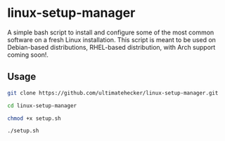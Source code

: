 # linux-setup-manager
A simple bash script to install and configure some of the most common software on a fresh Linux installation. This script is meant to be used on Debian-based distributions, RHEL-based distribution, with Arch support coming soon!.

## Usage
```bash
git clone https://github.com/ultimatehecker/linux-setup-manager.git
```

```bash
cd linux-setup-manager
```

```bash
chmod +x setup.sh
```

```bash
./setup.sh
```
